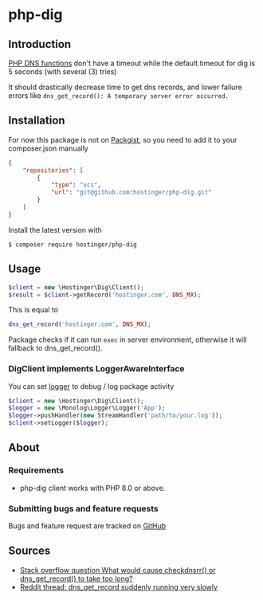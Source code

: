 # php-dig
## Introduction

[PHP DNS functions](http://php.net/manual/en/ref.network.php) don't have a timeout while the default timeout for dig is 5 seconds (with several (3) tries) 

It should drastically decrease time to get dns records, and lower failure errors like `dns_get_record(): A temporary server error occurred.`

## Installation

For now this package is not on [Packgist](https://packagist.org/), so you need to add it to your composer.json manually
```json
{
    "repositories": [
        {
            "type": "vcs",
            "url": "git@github.com:hostinger/php-dig.git"
        }
    ]
}
```

Install the latest version with
```console
$ composer require hostinger/php-dig
```

## Usage

```php
$client = new \Hostinger\Dig\Client();
$result = $client->getRecord('hostinger.com', DNS_MX);
```

This is equal to 
```php
dns_get_record('hostinger.com', DNS_MX);
```

Package checks if it can run `exec` in server environment, otherwise it will fallback to dns_get_record().

### DigClient implements LoggerAwareInterface
You can set [logger](https://github.com/Seldaek/monolog/) to debug / log package activity

```php
$client = new \Hostinger\Dig\Client();
$logger = new \Monolog\Logger\Logger('App');
$logger->pushHandler(new StreamHandler('path/to/your.log'));
$client->setLogger($logger);
```

## About

### Requirements

- php-dig client works with PHP 8.0 or above.

### Submitting bugs and feature requests

Bugs and feature request are tracked on [GitHub](https://github.com/hostinger/php-dig/issues)


## Sources
- [Stack overflow question What would cause checkdnsrr() or dns_get_record() to take too long?](http://stackoverflow.com/questions/14065946/what-would-cause-checkdnsrr-or-dns-get-record-to-take-too-long)
- [Reddit thread: dns_get_record suddenly running very slowly](https://www.reddit.com/r/PHP/comments/2k3ns7/dns_get_record_suddenly_running_very_slowly/)
